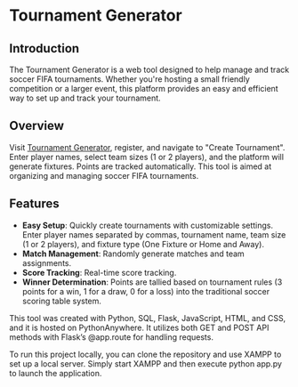 # Tournament Generator

## Introduction

The Tournament Generator is a web tool designed to help manage and track soccer FIFA tournaments. Whether you're hosting a small friendly competition or a larger event, this platform provides an easy and efficient way to set up and track your tournament.

## Overview

Visit [Tournament Generator](https://tournament.pythonanywhere.com/), register, and navigate to "Create Tournament". Enter player names, select team sizes (1 or 2 players), and the platform will generate fixtures. Points are tracked automatically. This tool is aimed at organizing and managing soccer FIFA tournaments.

## Features
- **Easy Setup**: Quickly create tournaments with customizable settings. Enter player names separated by commas, tournament name, team size (1 or 2 players), and fixture type (One Fixture or Home and Away).
- **Match Management**: Randomly generate matches and team assignments.
- **Score Tracking**: Real-time score tracking.
- **Winner Determination**: Points are tallied based on tournament rules (3 points for a win, 1 for a draw, 0 for a loss) into the traditional soccer scoring table system.

This tool was created with Python, SQL, Flask, JavaScript, HTML, and CSS, and it is hosted on PythonAnywhere. It utilizes both GET and POST API methods with Flask’s @app.route for handling requests.

To run this project locally, you can clone the repository and use XAMPP to set up a local server. Simply start XAMPP and then execute python app.py to launch the application.